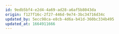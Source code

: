 ```yaml
---
id: 9edb5bf4-e2d4-4a69-ad28-a6af5b8043da
origin: f127f16c-2f27-446d-9e74-3bc34716d34c
updated_by: 5ecc98ca-e8cb-4d6a-b41d-360bc334b495
updated_at: 1664911666
---
```


